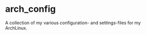 arch_config
===========

A collection of my various configuration- and settings-files for my ArchLinux.
